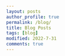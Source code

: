 ```yaml
---
layout: posts
author_profile: true
permalink: /blog/
title: Blog Posts
tags: [blog]
modified: 2022-7-31
comments: true
---
```

